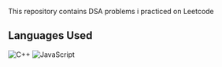
This repository contains DSA problems i practiced on Leetcode 
## Languages Used
![C++](https://upload.wikimedia.org/wikipedia/commons/1/18/ISO_C%2B%2B_Logo.svg)
![JavaScript](https://upload.wikimedia.org/wikipedia/commons/6/6a/JavaScript-logo.png)
